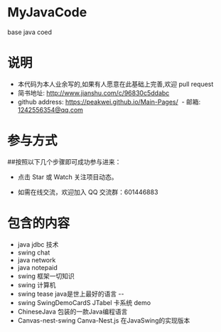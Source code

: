# MyJavaCode
base java coed

# 说明
  - 本代码为本人业余写的,如果有人愿意在此基础上完善,欢迎 pull request 
  - 简书地址: http://www.jianshu.com/c/96830c5ddabc
  - github address: https://peakwei.github.io/Main-Pages/
  - 邮箱: 1242556354@qq.com
  
# 参与方式
##按照以下几个步骤即可成功参与进来：

- 点击 Star 或 Watch 关注项目动态。

- 如需在线交流，欢迎加入 QQ 交流群：601446883

# 包含的内容
  - java jdbc 技术
  - swing chat 
  - java network
  - java notepaid
  - swing 框架一切知识
  - swing 计算机
  - swing tease java是世上最好的语言 --
  - swing SwingDemoCardS JTabel 卡系统 demo
  - ChineseJava 包装的一款Java编程语言
  - Canvas-nest-swing Canva-Nest.js 在JavaSwing的实现版本
